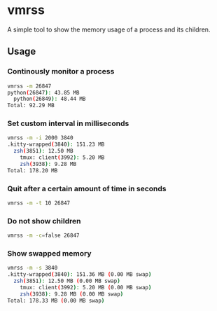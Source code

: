 # vmrss

A simple tool to show the memory usage of a process and its children.

## Usage

### Continously monitor a process

```bash
vmrss -m 26847
python(26847): 43.85 MB
  python(26849): 48.44 MB
Total: 92.29 MB
```

### Set custom interval in milliseconds

```bash
vmrss -m -i 2000 3840
.kitty-wrapped(3840): 151.23 MB
  zsh(3851): 12.50 MB
    tmux: client(3992): 5.20 MB
    zsh(3938): 9.28 MB
Total: 178.20 MB
```

### Quit after a certain amount of time in seconds

```bash
vmrss -m -t 10 26847
```

### Do not show children

```bash
vmrss -m -c=false 26847
```

### Show swapped memory

```bash
vmrss -m -s 3840
.kitty-wrapped(3840): 151.36 MB (0.00 MB swap)
  zsh(3851): 12.50 MB (0.00 MB swap)
    tmux: client(3992): 5.20 MB (0.00 MB swap)
    zsh(3938): 9.28 MB (0.00 MB swap)
Total: 178.33 MB (0.00 MB swap)
```
